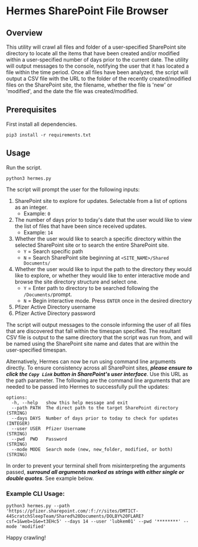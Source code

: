 # Hermes SharePoint File Browser

Overview
------------
This utility will crawl all files and folder of a user-specified SharePoint site directory to locate all the items that 
have been created and/or modified within a user-specified number of days prior to the current date. The utility will 
output messages to the console, notifying the user that it has located a file within the time period. Once all files 
have been analyzed, the script will output a CSV file with the URL to the folder of the recently created/modified files
on the SharePoint site, the filename, whether the file is 'new' or 'modified', and the date the file was 
created/modified.

Prerequisites
-----------
First install all dependencies.

`pip3 install -r requirements.txt`

Usage
-----------
Run the script.

`python3 hermes.py`

The script will prompt the user for the following inputs:
1. SharePoint site to explore for updates. Selectable from a list of options as an integer.
   * Example: `0`
2. The number of days prior to today's date that the user would like to view the list of files that have been since received updates.
   * Example: `14`
3. Whether the user would like to search a specific directory within the selected SharePoint site or to search the entire SharePoint site.
   * `Y` = Search specific path
   * `N` = Search SharePoint site beginning at `<SITE_NAME>/Shared Documents/`
4. Whether the user would like to input the path to the directory they would like to explore, or whether they would like to enter interactive mode and browse the site directory structure and select one.
   * `Y` = Enter path to directory to be searched following the `/Documents/`prompt.
   * `N` = Begin interactive mode. Press `ENTER` once in the desired directory
5. Pfizer Active Directory username
6. Pfizer Active Directory password

The script will output messages to the console informing the user of all files that are discovered that fall within the 
timespan specified. The resultant CSV file is output to the same directory that the script was run from, and will be 
named using the SharePoint site name and dates that are within the user-specified timespan.

Alternatively, Hermes can now be run using command line arguments directly. To ensure consistency across all SharePoint
sites, ***please ensure to click the `Copy Link` button in SharePoint's user interface***. Use this URL as the path
parameter. The following are the command line arguments that are needed to be passed into Hermes to successfully pull 
the updates:
```
options:
  -h, --help   show this help message and exit
  --path PATH  The direct path to the target SharePoint directory  (STRING)
  --days DAYS  Number of days prior to today to check for updates  (INTEGER)
  --user USER  Pfizer Username                                     (STRING)
  --pwd  PWD   Password                                            (STRING)
  --mode MODE  Search mode (new, new_folder, modified, or both)    (STRING)
 ```

In order to prevent your terminal shell from misinterpreting the arguments passed, ***surround all arguments marked as 
strings with either single or double quotes***. See example below.
### Example CLI Usage:
`python3 hermes.py --path 'https://pfizer.sharepoint.com/:f:/r/sites/DMTICT-44ScratchSleepTeam/Shared%20Documents/DOLBY%20FLARE?csf=1&web=1&e=t3EHc5'
 --days 14 --user 'lubkem01' --pwd '********' --mode 'modified'`

Happy crawling!